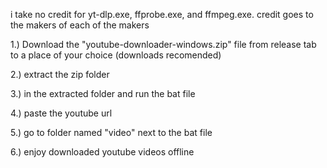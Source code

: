 i take no credit for yt-dlp.exe, ffprobe.exe, and ffmpeg.exe. credit goes to the makers of each of the makers

1.) Download the "youtube-downloader-windows.zip" file from release tab to a place of your choice (downloads recomended)

2.) extract the zip folder

3.) in the extracted folder and run the bat file

4.) paste the youtube url

5.) go to folder named "video" next to the bat file

6.) enjoy downloaded youtube videos offline
